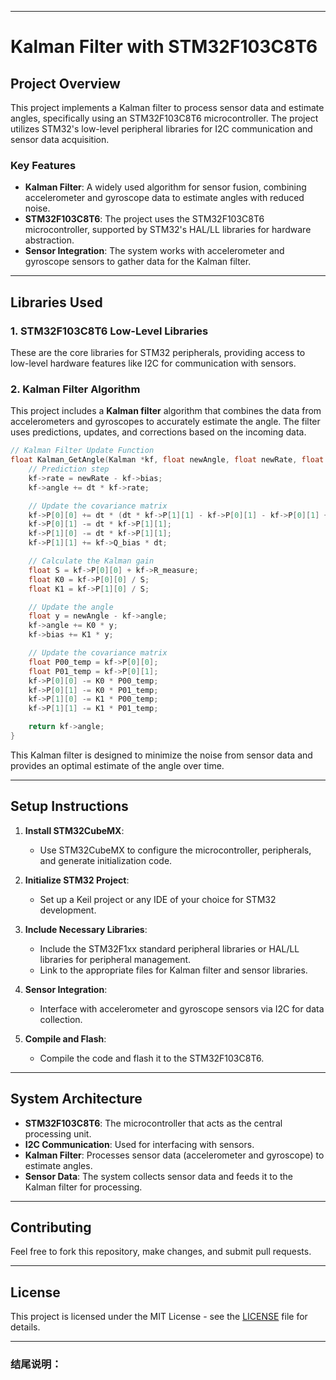 

---

# Kalman Filter with STM32F103C8T6

## Project Overview

This project implements a Kalman filter to process sensor data and estimate angles, specifically using an STM32F103C8T6 microcontroller. The project utilizes STM32's low-level peripheral libraries for I2C communication and sensor data acquisition.

### Key Features

* **Kalman Filter**: A widely used algorithm for sensor fusion, combining accelerometer and gyroscope data to estimate angles with reduced noise.
* **STM32F103C8T6**: The project uses the STM32F103C8T6 microcontroller, supported by STM32's HAL/LL libraries for hardware abstraction.
* **Sensor Integration**: The system works with accelerometer and gyroscope sensors to gather data for the Kalman filter.

---

## Libraries Used

### 1. STM32F103C8T6 Low-Level Libraries

These are the core libraries for STM32 peripherals, providing access to low-level hardware features like I2C for communication with sensors.

### 2. Kalman Filter Algorithm

This project includes a **Kalman filter** algorithm that combines the data from accelerometers and gyroscopes to accurately estimate the angle. The filter uses predictions, updates, and corrections based on the incoming data.

```c
// Kalman Filter Update Function
float Kalman_GetAngle(Kalman *kf, float newAngle, float newRate, float dt) {
    // Prediction step
    kf->rate = newRate - kf->bias;
    kf->angle += dt * kf->rate;

    // Update the covariance matrix
    kf->P[0][0] += dt * (dt * kf->P[1][1] - kf->P[0][1] - kf->P[0][1] + kf->Q_angle);
    kf->P[0][1] -= dt * kf->P[1][1];
    kf->P[1][0] -= dt * kf->P[1][1];
    kf->P[1][1] += kf->Q_bias * dt;

    // Calculate the Kalman gain
    float S = kf->P[0][0] + kf->R_measure;
    float K0 = kf->P[0][0] / S;
    float K1 = kf->P[1][0] / S;

    // Update the angle
    float y = newAngle - kf->angle;
    kf->angle += K0 * y;
    kf->bias += K1 * y;

    // Update the covariance matrix
    float P00_temp = kf->P[0][0];
    float P01_temp = kf->P[0][1];
    kf->P[0][0] -= K0 * P00_temp;
    kf->P[0][1] -= K0 * P01_temp;
    kf->P[1][0] -= K1 * P00_temp;
    kf->P[1][1] -= K1 * P01_temp;

    return kf->angle;
}
```

This Kalman filter is designed to minimize the noise from sensor data and provides an optimal estimate of the angle over time.

---

## Setup Instructions

1. **Install STM32CubeMX**:

   * Use STM32CubeMX to configure the microcontroller, peripherals, and generate initialization code.

2. **Initialize STM32 Project**:

   * Set up a Keil project or any IDE of your choice for STM32 development.

3. **Include Necessary Libraries**:

   * Include the STM32F1xx standard peripheral libraries or HAL/LL libraries for peripheral management.
   * Link to the appropriate files for Kalman filter and sensor libraries.

4. **Sensor Integration**:

   * Interface with accelerometer and gyroscope sensors via I2C for data collection.

5. **Compile and Flash**:

   * Compile the code and flash it to the STM32F103C8T6.

---

## System Architecture

* **STM32F103C8T6**: The microcontroller that acts as the central processing unit.
* **I2C Communication**: Used for interfacing with sensors.
* **Kalman Filter**: Processes sensor data (accelerometer and gyroscope) to estimate angles.
* **Sensor Data**: The system collects sensor data and feeds it to the Kalman filter for processing.

---

## Contributing

Feel free to fork this repository, make changes, and submit pull requests.

---

## License

This project is licensed under the MIT License - see the [LICENSE](LICENSE) file for details.

---

### 结尾说明：
